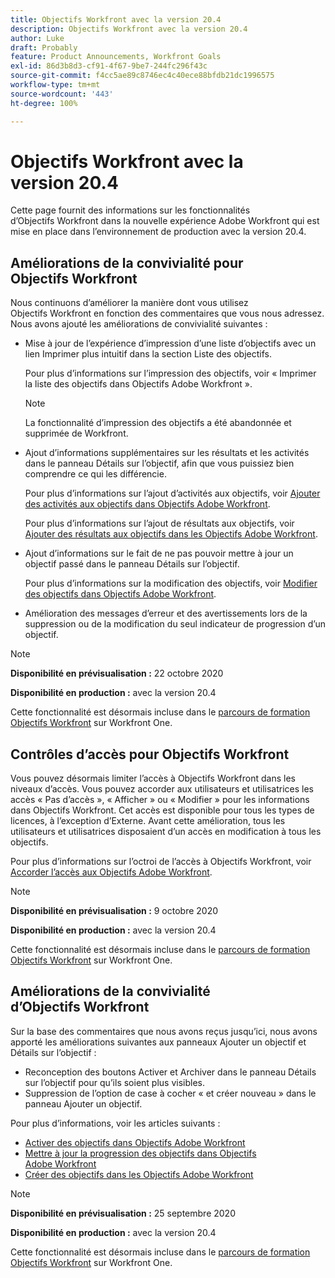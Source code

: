 ```yaml
---
title: Objectifs Workfront avec la version 20.4
description: Objectifs Workfront avec la version 20.4
author: Luke
draft: Probably
feature: Product Announcements, Workfront Goals
exl-id: 86d3b8d3-cf91-4f67-9be7-244fc296f43c
source-git-commit: f4cc5ae89c8746ec4c40ece88bfdb21dc1996575
workflow-type: tm+mt
source-wordcount: '443'
ht-degree: 100%

---
```


# Objectifs Workfront avec la version 20.4

Cette page fournit des informations sur les fonctionnalités d’Objectifs Workfront dans la nouvelle expérience Adobe Workfront qui est mise en place dans l’environnement de production avec la version 20.4.

## Améliorations de la convivialité pour Objectifs Workfront

Nous continuons d’améliorer la manière dont vous utilisez Objectifs Workfront en fonction des commentaires que vous nous adressez. Nous avons ajouté les améliorations de convivialité suivantes :

* Mise à jour de l’expérience d’impression d’une liste d’objectifs avec un lien Imprimer plus intuitif dans la section Liste des objectifs.

  Pour plus d’informations sur l’impression des objectifs, voir « Imprimer la liste des objectifs dans Objectifs Adobe Workfront ».

  >[!NOTE]
  >
  >  La fonctionnalité d’impression des objectifs a été abandonnée et supprimée de Workfront.


* Ajout d’informations supplémentaires sur les résultats et les activités dans le panneau Détails sur l’objectif, afin que vous puissiez bien comprendre ce qui les différencie.

  Pour plus d’informations sur l’ajout d’activités aux objectifs, voir [Ajouter des activités aux objectifs dans Objectifs Adobe Workfront](../../../workfront-goals/results-and-activities/add-activities-to-goals.md).

  Pour plus d’informations sur l’ajout de résultats aux objectifs, voir [Ajouter des résultats aux objectifs dans les Objectifs Adobe Workfront](../../../workfront-goals/results-and-activities/add-activities-to-goals.md).

* Ajout d’informations sur le fait de ne pas pouvoir mettre à jour un objectif passé dans le panneau Détails sur l’objectif.

  Pour plus d’informations sur la modification des objectifs, voir [Modifier des objectifs dans Objectifs Adobe Workfront](../../../workfront-goals/goal-management/edit-goals.md).

* Amélioration des messages d’erreur et des avertissements lors de la suppression ou de la modification du seul indicateur de progression d’un objectif.

>[!NOTE]
>
>**Disponibilité en prévisualisation :** 22 octobre 2020
>
>**Disponibilité en production :** avec la version 20.4

Cette fonctionnalité est désormais incluse dans le [parcours de formation Objectifs Workfront](https://one.workfront.com/s/getting-started?tabset-9473f=c292c) sur Workfront One.

## Contrôles d’accès pour Objectifs Workfront

Vous pouvez désormais limiter l’accès à Objectifs Workfront dans les niveaux d’accès. Vous pouvez accorder aux utilisateurs et utilisatrices les accès « Pas d’accès », « Afficher » ou « Modifier » pour les informations dans Objectifs Workfront. Cet accès est disponible pour tous les types de licences, à l’exception d’Externe. Avant cette amélioration, tous les utilisateurs et utilisatrices disposaient d’un accès en modification à tous les objectifs.

Pour plus d’informations sur l’octroi de l’accès à Objectifs Workfront, voir [Accorder l’accès aux Objectifs Adobe Workfront](../../../administration-and-setup/add-users/configure-and-grant-access/grant-access-goals.md).

>[!NOTE]
>
>**Disponibilité en prévisualisation :** 9 octobre 2020
>
>**Disponibilité en production :** avec la version 20.4

Cette fonctionnalité est désormais incluse dans le [parcours de formation Objectifs Workfront](https://one.workfront.com/s/getting-started?tabset-9473f=c292c) sur Workfront One.

## Améliorations de la convivialité d’Objectifs Workfront

Sur la base des commentaires que nous avons reçus jusqu’ici, nous avons apporté les améliorations suivantes aux panneaux Ajouter un objectif et Détails sur l’objectif :

* Reconception des boutons Activer et Archiver dans le panneau Détails sur l’objectif pour qu’ils soient plus visibles.
* Suppression de l’option de case à cocher « et créer nouveau » dans le panneau Ajouter un objectif.

Pour plus d’informations, voir les articles suivants :

* [Activer des objectifs dans Objectifs Adobe Workfront](../../../workfront-goals/goal-management/activate-goals.md)
* [Mettre à jour la progression des objectifs dans Objectifs Adobe Workfront](../../../workfront-goals/goal-review-and-workfront-goals-sections/check-in-goals.md)
* [Créer des objectifs dans les Objectifs Adobe Workfront](../../../workfront-goals/goal-management/create-goals.md)

>[!NOTE]
>
>**Disponibilité en prévisualisation :** 25 septembre 2020
>
>**Disponibilité en production :** avec la version 20.4

Cette fonctionnalité est désormais incluse dans le [parcours de formation Objectifs Workfront](https://one.workfront.com/s/getting-started?tabset-9473f=c292c) sur Workfront One.
